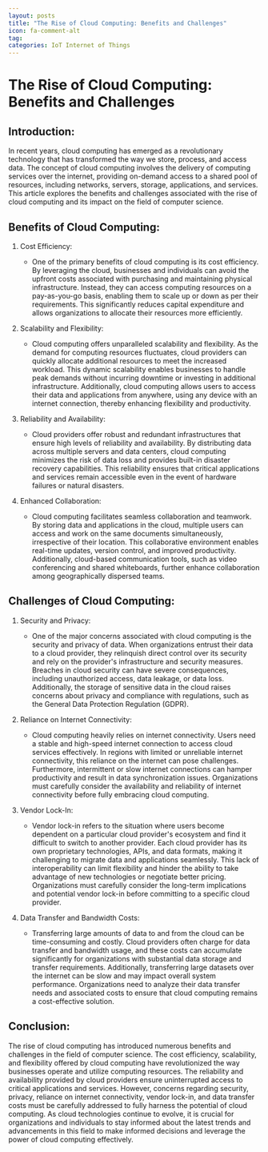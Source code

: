 ```yaml
---
layout: posts
title: "The Rise of Cloud Computing: Benefits and Challenges"
icon: fa-comment-alt
tag:
categories: IoT Internet of Things
---
```



# The Rise of Cloud Computing: Benefits and Challenges

## Introduction:

In recent years, cloud computing has emerged as a revolutionary technology that has transformed the way we store, process, and access data. The concept of cloud computing involves the delivery of computing services over the internet, providing on-demand access to a shared pool of resources, including networks, servers, storage, applications, and services. This article explores the benefits and challenges associated with the rise of cloud computing and its impact on the field of computer science.

## Benefits of Cloud Computing:

1. Cost Efficiency:
   - One of the primary benefits of cloud computing is its cost efficiency. By leveraging the cloud, businesses and individuals can avoid the upfront costs associated with purchasing and maintaining physical infrastructure. Instead, they can access computing resources on a pay-as-you-go basis, enabling them to scale up or down as per their requirements. This significantly reduces capital expenditure and allows organizations to allocate their resources more efficiently.

2. Scalability and Flexibility:
   - Cloud computing offers unparalleled scalability and flexibility. As the demand for computing resources fluctuates, cloud providers can quickly allocate additional resources to meet the increased workload. This dynamic scalability enables businesses to handle peak demands without incurring downtime or investing in additional infrastructure. Additionally, cloud computing allows users to access their data and applications from anywhere, using any device with an internet connection, thereby enhancing flexibility and productivity.

3. Reliability and Availability:
   - Cloud providers offer robust and redundant infrastructures that ensure high levels of reliability and availability. By distributing data across multiple servers and data centers, cloud computing minimizes the risk of data loss and provides built-in disaster recovery capabilities. This reliability ensures that critical applications and services remain accessible even in the event of hardware failures or natural disasters.

4. Enhanced Collaboration:
   - Cloud computing facilitates seamless collaboration and teamwork. By storing data and applications in the cloud, multiple users can access and work on the same documents simultaneously, irrespective of their location. This collaborative environment enables real-time updates, version control, and improved productivity. Additionally, cloud-based communication tools, such as video conferencing and shared whiteboards, further enhance collaboration among geographically dispersed teams.

## Challenges of Cloud Computing:

1. Security and Privacy:
   - One of the major concerns associated with cloud computing is the security and privacy of data. When organizations entrust their data to a cloud provider, they relinquish direct control over its security and rely on the provider's infrastructure and security measures. Breaches in cloud security can have severe consequences, including unauthorized access, data leakage, or data loss. Additionally, the storage of sensitive data in the cloud raises concerns about privacy and compliance with regulations, such as the General Data Protection Regulation (GDPR).

2. Reliance on Internet Connectivity:
   - Cloud computing heavily relies on internet connectivity. Users need a stable and high-speed internet connection to access cloud services effectively. In regions with limited or unreliable internet connectivity, this reliance on the internet can pose challenges. Furthermore, intermittent or slow internet connections can hamper productivity and result in data synchronization issues. Organizations must carefully consider the availability and reliability of internet connectivity before fully embracing cloud computing.

3. Vendor Lock-In:
   - Vendor lock-in refers to the situation where users become dependent on a particular cloud provider's ecosystem and find it difficult to switch to another provider. Each cloud provider has its own proprietary technologies, APIs, and data formats, making it challenging to migrate data and applications seamlessly. This lack of interoperability can limit flexibility and hinder the ability to take advantage of new technologies or negotiate better pricing. Organizations must carefully consider the long-term implications and potential vendor lock-in before committing to a specific cloud provider.

4. Data Transfer and Bandwidth Costs:
   - Transferring large amounts of data to and from the cloud can be time-consuming and costly. Cloud providers often charge for data transfer and bandwidth usage, and these costs can accumulate significantly for organizations with substantial data storage and transfer requirements. Additionally, transferring large datasets over the internet can be slow and may impact overall system performance. Organizations need to analyze their data transfer needs and associated costs to ensure that cloud computing remains a cost-effective solution.

## Conclusion:

The rise of cloud computing has introduced numerous benefits and challenges in the field of computer science. The cost efficiency, scalability, and flexibility offered by cloud computing have revolutionized the way businesses operate and utilize computing resources. The reliability and availability provided by cloud providers ensure uninterrupted access to critical applications and services. However, concerns regarding security, privacy, reliance on internet connectivity, vendor lock-in, and data transfer costs must be carefully addressed to fully harness the potential of cloud computing. As cloud technologies continue to evolve, it is crucial for organizations and individuals to stay informed about the latest trends and advancements in this field to make informed decisions and leverage the power of cloud computing effectively.